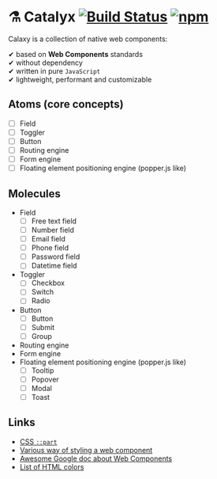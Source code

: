# ⚗️ Catalyx [![Build Status](https://travis-ci.org/soywod/catalyx.svg?branch=master)](https://travis-ci.org/soywod/catalyx) [![npm](https://img.shields.io/npm/v/catalyx?label=npm)](https://www.npmjs.com/package/catalyx)

Calaxy is a collection of native web components:

✔ based on **Web Components** standards<br>
✔ without dependency<br>
✔ written in pure `JavaScript`<br>
✔ lightweight, performant and customizable<br>

## Atoms (core concepts)

- [ ] Field
- [ ] Toggler
- [ ] Button
- [ ] Routing engine
- [ ] Form engine
- [ ] Floating element positioning engine (popper.js like)

## Molecules

- Field
  - [ ] Free text field
  - [ ] Number field
  - [ ] Email field
  - [ ] Phone field
  - [ ] Password field
  - [ ] Datetime field
- Toggler
  - [ ] Checkbox
  - [ ] Switch
  - [ ] Radio
- Button
  - [ ] Button
  - [ ] Submit
  - [ ] Group
- Routing engine
- Form engine
- Floating element positioning engine (popper.js like)
  - [ ] Tooltip
  - [ ] Popover
  - [ ] Modal
  - [ ] Toast

## Links

- [CSS `::part`](https://developer.mozilla.org/en-US/docs/Web/CSS/::part)
- [Various way of styling a web component](https://www.smashingmagazine.com/2016/12/styling-web-components-using-a-shared-style-sheet/)
- [Awesome Google doc about Web Components](https://developers.google.com/web/fundamentals/web-components)
- [List of HTML colors](https://en.wikipedia.org/wiki/Web_colors)
